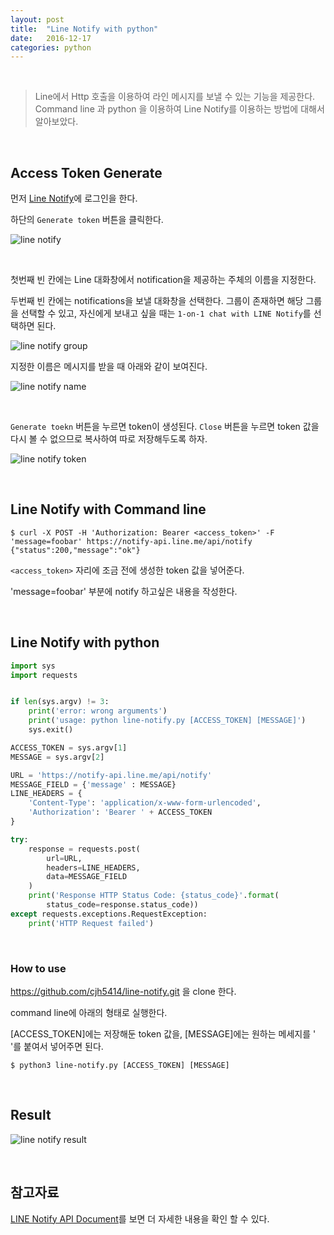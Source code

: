 ```yaml
---
layout: post
title:  "Line Notify with python"
date:   2016-12-17
categories: python
---
```


<br>  

> Line에서 Http 호출을 이용하여 라인 메시지를 보낼 수 있는 기능을 제공한다.  Command line 과 python 을 이용하여 Line Notify를 이용하는 방법에 대해서 알아보았다.  

<br>  

## Access Token Generate  

먼저 [Line Notify](https://notify-bot.line.me/my/)에 로그인을 한다.  

하단의 `Generate token` 버튼을 클릭한다.  

![line notify](/images/line-notify/line-notify.png)  

<br>  

첫번째 빈 칸에는 Line 대화창에서 notification을 제공하는 주체의 이름을 지정한다.  

두번째 빈 칸에는 notifications을 보낼 대화창을 선택한다. 그룹이 존재하면 해당 그룹을 선택할 수 있고, 자신에게 보내고 싶을 때는 `1-on-1 chat with LINE Notify`를 선택하면 된다.  


![line notify group](/images/line-notify/line-notify-group.png)  

지정한 이름은 메시지를 받을 때 아래와 같이 보여진다.  

![line notify name](/images/line-notify/notify-name.png)  

<br>  

`Generate toekn` 버튼을 누르면 token이 생성된다. `Close` 버튼을 누르면 token 값을 다시 볼 수 없으므로 복사하여 따로 저장해두도록 하자.

![line notify token](/images/line-notify/line-notify-token.png)  

<br>   

## Line Notify with Command line  

```
$ curl -X POST -H 'Authorization: Bearer <access_token>' -F 'message=foobar' https://notify-api.line.me/api/notify
{"status":200,"message":"ok"}   
```    

`<access_token>` 자리에 조금 전에 생성한 token 값을 넣어준다.   

'message=foobar' 부분에 notify 하고싶은 내용을 작성한다.   

<br>   

## Line Notify with python  

```python  
import sys
import requests


if len(sys.argv) != 3:
    print('error: wrong arguments')
    print('usage: python line-notify.py [ACCESS_TOKEN] [MESSAGE]')
    sys.exit()

ACCESS_TOKEN = sys.argv[1]
MESSAGE = sys.argv[2]

URL = 'https://notify-api.line.me/api/notify'
MESSAGE_FIELD = {'message' : MESSAGE}
LINE_HEADERS = {
    'Content-Type': 'application/x-www-form-urlencoded',
    'Authorization': 'Bearer ' + ACCESS_TOKEN
}

try:
    response = requests.post(
        url=URL,
        headers=LINE_HEADERS,
        data=MESSAGE_FIELD
    )
    print('Response HTTP Status Code: {status_code}'.format(
        status_code=response.status_code))
except requests.exceptions.RequestException:
    print('HTTP Request failed')
```  

<br>  

### How to use  

<https://github.com/cjh5414/line-notify.git> 을 clone 한다.  

command line에 아래의 형태로 실행한다.   

[ACCESS_TOKEN]에는 저장해둔 token 값을, [MESSAGE]에는 원하는 메세지를 ' '를 붙여서 넣어주면 된다.   

```
$ python3 line-notify.py [ACCESS_TOKEN] [MESSAGE]  
```   

<br>  

## Result   

![line notify result](/images/line-notify/notify-result.png)    


<br>  

## 참고자료   

[LINE Notify API Document](https://notify-bot.line.me/doc/en/)를 보면 더 자세한 내용을 확인 할 수 있다.  
